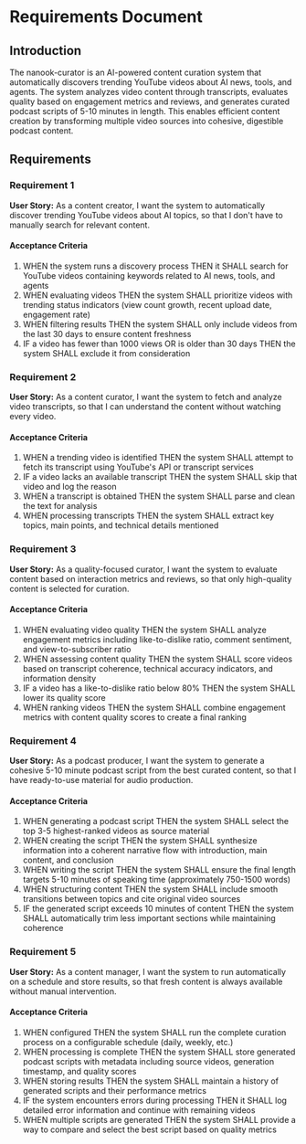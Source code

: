 # Requirements Document

## Introduction

The nanook-curator is an AI-powered content curation system that automatically discovers trending YouTube videos about AI news, tools, and agents. The system analyzes video content through transcripts, evaluates quality based on engagement metrics and reviews, and generates curated podcast scripts of 5-10 minutes in length. This enables efficient content creation by transforming multiple video sources into cohesive, digestible podcast content.

## Requirements

### Requirement 1

**User Story:** As a content creator, I want the system to automatically discover trending YouTube videos about AI topics, so that I don't have to manually search for relevant content.

#### Acceptance Criteria

1. WHEN the system runs a discovery process THEN it SHALL search for YouTube videos containing keywords related to AI news, tools, and agents
2. WHEN evaluating videos THEN the system SHALL prioritize videos with trending status indicators (view count growth, recent upload date, engagement rate)
3. WHEN filtering results THEN the system SHALL only include videos from the last 30 days to ensure content freshness
4. IF a video has fewer than 1000 views OR is older than 30 days THEN the system SHALL exclude it from consideration

### Requirement 2

**User Story:** As a content curator, I want the system to fetch and analyze video transcripts, so that I can understand the content without watching every video.

#### Acceptance Criteria

1. WHEN a trending video is identified THEN the system SHALL attempt to fetch its transcript using YouTube's API or transcript services
2. IF a video lacks an available transcript THEN the system SHALL skip that video and log the reason
3. WHEN a transcript is obtained THEN the system SHALL parse and clean the text for analysis
4. WHEN processing transcripts THEN the system SHALL extract key topics, main points, and technical details mentioned

### Requirement 3

**User Story:** As a quality-focused curator, I want the system to evaluate content based on interaction metrics and reviews, so that only high-quality content is selected for curation.

#### Acceptance Criteria

1. WHEN evaluating video quality THEN the system SHALL analyze engagement metrics including like-to-dislike ratio, comment sentiment, and view-to-subscriber ratio
2. WHEN assessing content quality THEN the system SHALL score videos based on transcript coherence, technical accuracy indicators, and information density
3. IF a video has a like-to-dislike ratio below 80% THEN the system SHALL lower its quality score
4. WHEN ranking videos THEN the system SHALL combine engagement metrics with content quality scores to create a final ranking

### Requirement 4

**User Story:** As a podcast producer, I want the system to generate a cohesive 5-10 minute podcast script from the best curated content, so that I have ready-to-use material for audio production.

#### Acceptance Criteria

1. WHEN generating a podcast script THEN the system SHALL select the top 3-5 highest-ranked videos as source material
2. WHEN creating the script THEN the system SHALL synthesize information into a coherent narrative flow with introduction, main content, and conclusion
3. WHEN writing the script THEN the system SHALL ensure the final length targets 5-10 minutes of speaking time (approximately 750-1500 words)
4. WHEN structuring content THEN the system SHALL include smooth transitions between topics and cite original video sources
5. IF the generated script exceeds 10 minutes of content THEN the system SHALL automatically trim less important sections while maintaining coherence

### Requirement 5

**User Story:** As a content manager, I want the system to run automatically on a schedule and store results, so that fresh content is always available without manual intervention.

#### Acceptance Criteria

1. WHEN configured THEN the system SHALL run the complete curation process on a configurable schedule (daily, weekly, etc.)
2. WHEN processing is complete THEN the system SHALL store generated podcast scripts with metadata including source videos, generation timestamp, and quality scores
3. WHEN storing results THEN the system SHALL maintain a history of generated scripts and their performance metrics
4. IF the system encounters errors during processing THEN it SHALL log detailed error information and continue with remaining videos
5. WHEN multiple scripts are generated THEN the system SHALL provide a way to compare and select the best script based on quality metrics
